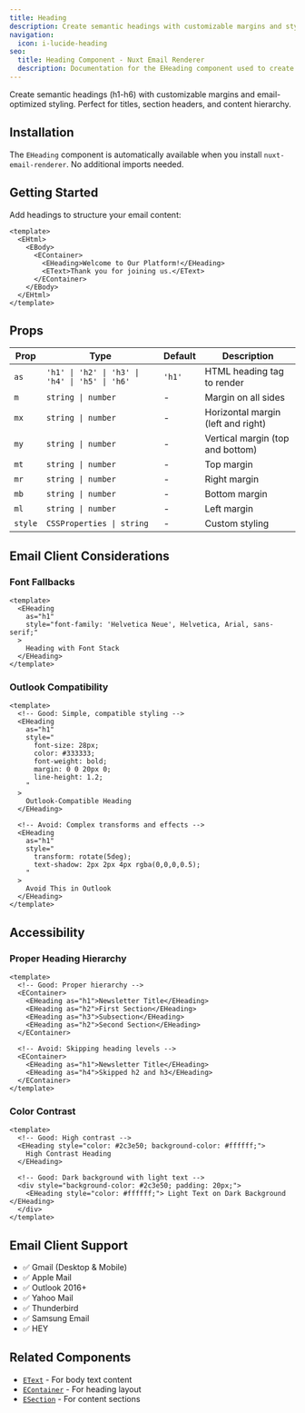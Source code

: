 ```yaml
---
title: Heading
description: Create semantic headings with customizable margins and styling.
navigation:
  icon: i-lucide-heading
seo:
  title: Heading Component - Nuxt Email Renderer
  description: Documentation for the EHeading component used to create headings in email templates.
---
```


Create semantic headings (h1-h6) with customizable margins and email-optimized styling. Perfect for titles, section headers, and content hierarchy.

## Installation

The `EHeading` component is automatically available when you install `nuxt-email-renderer`. No additional imports needed.

## Getting Started

Add headings to structure your email content:

```vue [emails/WelcomeEmail.vue]
<template>
  <EHtml>
    <EBody>
      <EContainer>
        <EHeading>Welcome to Our Platform!</EHeading>
        <EText>Thank you for joining us.</EText>
      </EContainer>
    </EBody>
  </EHtml>
</template>
```

## Props

| Prop    | Type                                           | Default | Description                        |
| ------- | ---------------------------------------------- | ------- | ---------------------------------- |
| `as`    | `'h1' \| 'h2' \| 'h3' \| 'h4' \| 'h5' \| 'h6'` | `'h1'`  | HTML heading tag to render         |
| `m`     | `string \| number`                             | -       | Margin on all sides                |
| `mx`    | `string \| number`                             | -       | Horizontal margin (left and right) |
| `my`    | `string \| number`                             | -       | Vertical margin (top and bottom)   |
| `mt`    | `string \| number`                             | -       | Top margin                         |
| `mr`    | `string \| number`                             | -       | Right margin                       |
| `mb`    | `string \| number`                             | -       | Bottom margin                      |
| `ml`    | `string \| number`                             | -       | Left margin                        |
| `style` | `CSSProperties \| string`                      | -       | Custom styling                     |


## Email Client Considerations

### Font Fallbacks

```vue
<template>
  <EHeading
    as="h1"
    style="font-family: 'Helvetica Neue', Helvetica, Arial, sans-serif;"
  >
    Heading with Font Stack
  </EHeading>
</template>
```

### Outlook Compatibility

```vue
<template>
  <!-- Good: Simple, compatible styling -->
  <EHeading
    as="h1"
    style="
      font-size: 28px;
      color: #333333;
      font-weight: bold;
      margin: 0 0 20px 0;
      line-height: 1.2;
    "
  >
    Outlook-Compatible Heading
  </EHeading>

  <!-- Avoid: Complex transforms and effects -->
  <EHeading
    as="h1"
    style="
      transform: rotate(5deg);
      text-shadow: 2px 2px 4px rgba(0,0,0,0.5);
    "
  >
    Avoid This in Outlook
  </EHeading>
</template>
```

## Accessibility

### Proper Heading Hierarchy

```vue
<template>
  <!-- Good: Proper hierarchy -->
  <EContainer>
    <EHeading as="h1">Newsletter Title</EHeading>
    <EHeading as="h2">First Section</EHeading>
    <EHeading as="h3">Subsection</EHeading>
    <EHeading as="h2">Second Section</EHeading>
  </EContainer>

  <!-- Avoid: Skipping heading levels -->
  <EContainer>
    <EHeading as="h1">Newsletter Title</EHeading>
    <EHeading as="h4">Skipped h2 and h3</EHeading>
  </EContainer>
</template>
```

### Color Contrast

```vue
<template>
  <!-- Good: High contrast -->
  <EHeading style="color: #2c3e50; background-color: #ffffff;">
    High Contrast Heading
  </EHeading>

  <!-- Good: Dark background with light text -->
  <div style="background-color: #2c3e50; padding: 20px;">
    <EHeading style="color: #ffffff;"> Light Text on Dark Background </EHeading>
  </div>
</template>
```

## Email Client Support

- ✅ Gmail (Desktop & Mobile)
- ✅ Apple Mail
- ✅ Outlook 2016+
- ✅ Yahoo Mail
- ✅ Thunderbird
- ✅ Samsung Email
- ✅ HEY

## Related Components

- [`EText`](/components/text) - For body text content
- [`EContainer`](/components/container) - For heading layout
- [`ESection`](/components/section) - For content sections
